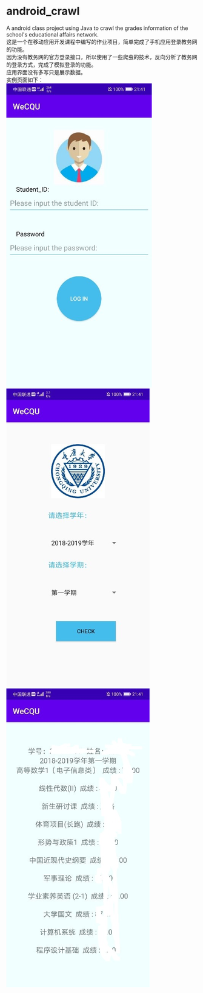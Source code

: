 # android_crawl
A android class project using Java to crawl the grades information of the school's educational affairs network.  
这是一个在移动应用开发课程中编写的作业项目，简单完成了手机应用登录教务网的功能。  
因为没有教务网的官方登录接口，所以使用了一些爬虫的技术，反向分析了教务网的登录方式，完成了模拟登录的功能。  
应用界面没有多写只是展示数据。  
实例页面如下：  
![image](https://github.com/speechperson/android_crawl/blob/main/Scores/page1.jpg)  
![image](https://github.com/speechperson/android_crawl/blob/main/Scores/page2.jpg)  
![image](https://github.com/speechperson/android_crawl/blob/main/Scores/page3.jpg)
